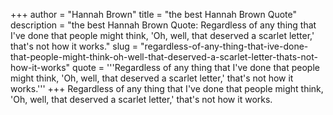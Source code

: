 +++
author = "Hannah Brown"
title = "the best Hannah Brown Quote"
description = "the best Hannah Brown Quote: Regardless of any thing that I've done that people might think, 'Oh, well, that deserved a scarlet letter,' that's not how it works."
slug = "regardless-of-any-thing-that-ive-done-that-people-might-think-oh-well-that-deserved-a-scarlet-letter-thats-not-how-it-works"
quote = '''Regardless of any thing that I've done that people might think, 'Oh, well, that deserved a scarlet letter,' that's not how it works.'''
+++
Regardless of any thing that I've done that people might think, 'Oh, well, that deserved a scarlet letter,' that's not how it works.
